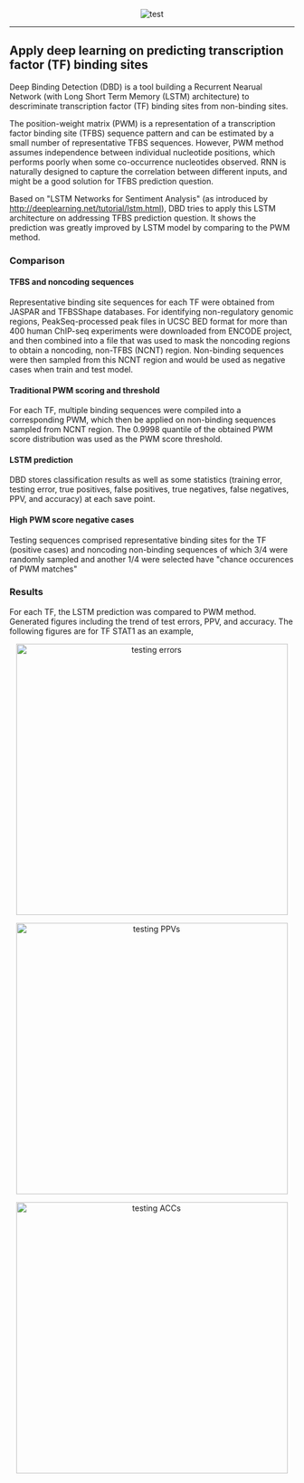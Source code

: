 <p align="center">
  <img src ="https://github.com/yangyangjuanjuan/DeepBindingDetection/blob/master/plots/DeepBindingDetection.png" alt="test"/>
</p>

  
------

Apply deep learning on predicting transcription factor (TF) binding sites
------

Deep Binding Detection (DBD) is a tool building a Recurrent Nearual Network (with Long Short Term Memory (LSTM) architecture) to descriminate transcription factor (TF) binding sites from non-binding sites. 

The position-weight matrix (PWM) is a representation of a transcription factor binding site (TFBS) sequence pattern and can be estimated by a small number of representative TFBS sequences. However, PWM method assumes independence between individual nucleotide positions, which performs poorly when some co-occurrence nucleotides observed. RNN is naturally designed to capture the correlation between different inputs, and might be a good solution for TFBS prediction question.

Based on "LSTM Networks for Sentiment Analysis" (as introduced by http://deeplearning.net/tutorial/lstm.html), DBD tries to apply this LSTM  architecture on addressing TFBS prediction question. It shows the prediction was greatly improved by LSTM model by comparing to the PWM method. 

### Comparison

#### TFBS and noncoding sequences
Representative binding site sequences for each TF were obtained from JASPAR and TFBSShape databases. For identifying non-regulatory genomic regions, PeakSeq-processed peak files in UCSC BED format for more than 400 human ChIP-seq experiments were downloaded from ENCODE project, and then combined into a file that was used to mask the noncoding regions to obtain a noncoding, non-TFBS (NCNT) region. Non-binding sequences were then sampled from this NCNT region and would be used as negative cases when train and test model.

#### Traditional PWM scoring and threshold
For each TF, multiple binding sequences were compiled into a corresponding PWM, which then be applied on non-binding sequences sampled from NCNT region. The 0.9998 quantile of the obtained PWM score distribution was used as the PWM score threshold.

#### LSTM prediction
DBD stores classification results as well as some statistics (training error, testing error, true positives, false positives, true negatives, false negatives, PPV, and accuracy) at each save point.  

#### High PWM score negative cases
Testing sequences comprised representative binding sites for the TF (positive cases) and noncoding non-binding sequences of which 3/4 were randomly sampled and another 1/4 were selected have "chance occurences of PWM matches"

### Results
For each TF, the LSTM prediction was compared to PWM method. Generated figures including the trend of test errors, PPV, and accuracy. The following figures are for TF STAT1 as an example,

<p align="center">
  <img src ="https://github.com/yangyangjuanjuan/DeepBindingDetection/blob/master/plots/STAT1_err.png" alt="testing errors" width="480"/>
</p>

<p align="center">
  <img src ="https://github.com/yangyangjuanjuan/DeepBindingDetection/blob/master/plots/STAT1_PPV.png" alt="testing PPVs" width="480"/>
</p>

<p align="center">
  <img src ="https://github.com/yangyangjuanjuan/DeepBindingDetection/blob/master/plots/STAT1_ACC.png" alt="testing ACCs" width="480"/>
</p>


